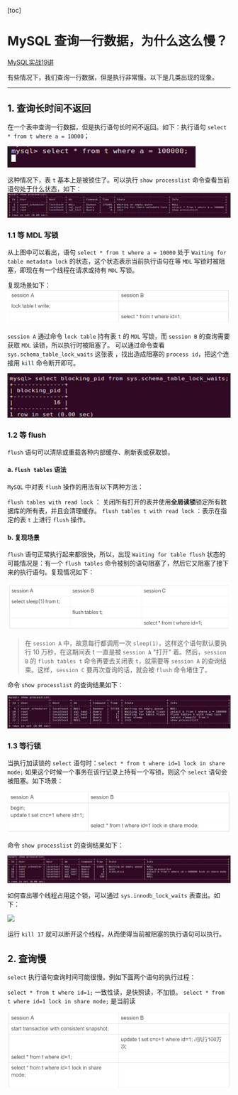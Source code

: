 

[toc]

# MySQL 查询一行数据，为什么这么慢？

[MySQL实战19讲](https://time.geekbang.org/column/article/74687)

有些情况下，我们查询一行数据，但是执行非常慢。以下是几类出现的现象。

--------------------------------

## 1. 查询长时间不返回

在一个表中查询一行数据，但是执行语句长时间不返回。如下：执行语句 `select * from t where a = 10000`；

![](.\pictures\19_1.png)

这种情况下，表 `t` 基本上是被锁住了。可以执行 `show processlist` 命令查看当前语句处于什么状态，如下：
![](.\pictures\19_2.png)

### 1.1 等 MDL 写锁

从上图中可以看出，语句 `select * from t where a = 10000` 处于 `Waiting for table metadata lock` 的状态，这个状态表示当前执行语句在等 `MDL` 写锁时被阻塞，即现在有一个线程在请求或持有 `MDL` 写锁。

复现场景如下：
![](.\pictures\19_3.png)

`session A` 通过命令 `lock table` 持有表 `t` 的 `MDL` 写锁，而 `session B` 的查询需要获取 `MDL` 读锁，所以执行时被阻塞了。 
可以通过命令查看 `sys.schema_table_lock_waits` 这张表 ，找出造成阻塞的 `process id`，把这个连接用 `kill` 命令断开即可。

![](.\pictures\19_5.png)

### 1.2  等 flush

`flush` 语句可以清除或重载各种内部缓存、刷新表或获取锁。

#### a. `flush tables` 语法

`MySQL` 中对表 `flush` 操作的用法有以下两种方法：

`flush tables with read lock` ： 关闭所有打开的表并使用**全局读锁**锁定所有数据库的所有表，并且会清理缓存。
`flush tables t with read lock` ：表示在指定的表 `t` 上进行 `flush` 操作。

#### b. 复现场景

`flush` 语句正常执行起来都很快，所以，出现 `Waiting for table flush` 状态的可能情况是：有一个 `flush tables` 命令被别的语句阻塞了，然后它又阻塞了接下来的执行语句。复现情况如下：

![](.\pictures\19_6.png)

>   在 `session A` 中，故意每行都调用一次 `sleep(1)`，这样这个语句默认要执行 10 万秒，在这期间表 t 一直是被 `session A` "打开" 着。然后，`session B` 的 `flush tables t` 命令再要去关闭表 `t`，就需要等 `session A` 的查询结束。这样，`session C` 要再次查询的话，就会被 `flush` 命令堵住了。

命令 `show processlist` 的查询结果如下：

![](.\pictures\19_7.png) 

### 1.3 等行锁

当执行加读锁的 `select` 语句时：`select * from t where id=1 lock in share mode;` 
如果这个时候一个事务在该行记录上持有一个写锁，则这个 `select` 语句会被阻塞。如下场景：

![](.\pictures\19_8.png) 

命令 `show processlist` 的查询结果如下：

![](.\pictures\19_9.png)

如何查出哪个线程占用这个锁，可以通过 `sys.innodb_lock_waits` 表查出。如下：

![](E:\CS_NOTE_SELF\CS_NOTE\SQL\pictures\19_10.png)

运行 `kill 17` 就可以断开这个线程，从而使得当前被阻塞的执行语句可以执行。

## 2. 查询慢

`select` 执行语句查询时间可能很慢。例如下面两个语句的执行过程：

`select * from t where id=1;` 一致性读，是快照读，不加锁。
`select * from t where id=1 lock in share mode;` 是当前读

![](.\pictures\19_11.png)

